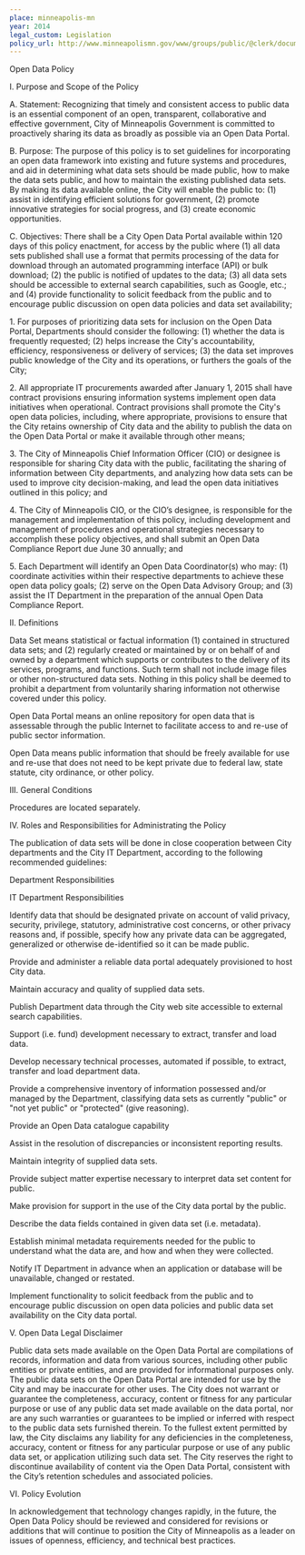 ```yaml
---
place: minneapolis-mn
year: 2014
legal_custom: Legislation
policy_url: http://www.minneapolismn.gov/www/groups/public/@clerk/documents/webcontent/wcms1p-128978.pdf
---
```


<p>Open Data Policy</p> <p>I. Purpose and Scope of the Policy</p> <p>A. Statement: Recognizing that timely and consistent access to public data is an essential component of an open, transparent, collaborative and effective government, City of Minneapolis Government is committed to proactively sharing its data as broadly as possible via an Open Data Portal.</p> <p>B. Purpose: The purpose of this policy is to set guidelines for incorporating an open data framework into existing and future systems and procedures, and aid in determining what data sets should be made public, how to make the data sets public, and how to maintain the existing published data sets. By making its data available online, the City will enable the public to: (1) assist in identifying efficient solutions for government, (2) promote innovative strategies for social progress, and (3) create economic opportunities.</p> <p>C. Objectives: There shall be a City Open Data Portal available within 120 days of this policy enactment, for access by the public where (1) all data sets published shall use a format that permits processing of the data for download through an automated programming interface (API) or bulk download; (2) the public is notified of updates to the data; (3) all data sets should be accessible to external search capabilities, such as Google, etc.; and (4) provide functionality to solicit feedback from the public and to encourage public discussion on open data policies and data set availability;</p> <p>1. For purposes of prioritizing data sets for inclusion on the Open Data Portal, Departments should consider the following: (1) whether the data is frequently requested; (2) helps increase the City's accountability, efficiency, responsiveness or delivery of services; (3) the data set improves public knowledge of the City and its operations, or furthers the goals of the City;</p> <p>2. All appropriate IT procurements awarded after January 1, 2015 shall have contract provisions ensuring information systems implement open data initiatives when operational. Contract provisions shall promote the City's open data policies, including, where appropriate, provisions to ensure that the City retains ownership of City data and the ability to publish the data on the Open Data Portal or make it available through other means;</p> <p>3. The City of Minneapolis Chief Information Officer (CIO) or designee is responsible for sharing City data with the public, facilitating the sharing of information between City departments, and analyzing how data sets can be used to improve city decision-making, and lead the open data initiatives outlined in this policy; and</p> <p>4. The City of Minneapolis CIO, or the CIO’s designee, is responsible for the management and implementation of this policy, including development and management of procedures and operational strategies necessary to accomplish these policy objectives, and shall submit an Open Data Compliance Report due June 30 annually; and</p> <p>5. Each Department will identify an Open Data Coordinator(s) who may: (1) coordinate activities within their respective departments to achieve these open data policy goals; (2) serve on the Open Data Advisory Group; and (3) assist the IT Department in the preparation of the annual Open Data Compliance Report.</p> <p>II. Definitions</p> <p>Data Set means statistical or factual information (1) contained in structured data sets; and (2) regularly created or maintained by or on behalf of and owned by a department which supports or contributes to the delivery of its services, programs, and functions. Such term shall not include image files or other non-structured data sets. Nothing in this policy shall be deemed to prohibit a department from voluntarily sharing information not otherwise covered under this policy.</p> <p>Open Data Portal means an online repository for open data that is assessable through the public Internet to facilitate access to and re-use of public sector information.</p> <p>Open Data means public information that should be freely available for use and re-use that does not need to be kept private due to federal law, state statute, city ordinance, or other policy.</p> <p>III. General Conditions</p> <p>Procedures are located separately.</p> <p>IV. Roles and Responsibilities for Administrating the Policy</p> <p>The publication of data sets will be done in close cooperation between City departments and the City IT Department, according to the following recommended guidelines:</p> <p>Department Responsibilities</p> <p>IT Department Responsibilities</p> <p>Identify data that should be designated private on account of valid privacy, security, privilege, statutory, administrative cost concerns, or other privacy reasons and, if possible, specify how any private data can be aggregated, generalized or otherwise de-identified so it can be made public. </p> <p>Provide and administer a reliable data portal adequately provisioned to host City data. </p> <p>Maintain accuracy and quality of supplied data sets. </p> <p>Publish Department data through the City web site accessible to external search capabilities. </p> <p>Support (i.e. fund) development necessary to extract, transfer and load data. </p> <p>Develop necessary technical processes, automated if possible, to extract, transfer and load department data. </p> <p>Provide a comprehensive inventory of information possessed and/or managed by the Department, classifying data sets as currently "public" or "not yet public" or "protected" (give reasoning). </p> <p>Provide an Open Data catalogue capability</p> <p>Assist in the resolution of discrepancies or inconsistent reporting results. </p> <p>Maintain integrity of supplied data sets.</p> <p>Provide subject matter expertise necessary to interpret data set content for public. </p> <p>Make provision for support in the use of the City data portal by the public. </p> <p>Describe the data fields contained in given data set (i.e. metadata).</p> <p>Establish minimal metadata requirements needed for the public to understand what the data are, and how and when they were collected. </p> <p>Notify IT Department in advance when an application or database will be unavailable, changed or restated. </p> <p>Implement functionality to solicit feedback from the public and to encourage public discussion on open data policies and public data set availability on the City data portal. </p> <p/> <p>V. Open Data Legal Disclaimer</p> <p>Public data sets made available on the Open Data Portal are compilations of records, information and data from various sources, including other public entities or private entities, and are provided for informational purposes only. The public data sets on the Open Data Portal are intended for use by the City and may be inaccurate for other uses. The City does not warrant or guarantee the completeness, accuracy, content or fitness for any particular purpose or use of any public data set made available on the data portal, nor are any such warranties or guarantees to be implied or inferred with respect to the public data sets furnished therein. To the fullest extent permitted by law, the City disclaims any liability for any deficiencies in the completeness, accuracy, content or fitness for any particular purpose or use of any public data set, or application utilizing such data set. The City reserves the right to discontinue availability of content via the Open Data Portal, consistent with the City’s retention schedules and associated policies.</p> <p>VI. Policy Evolution</p> <p>In acknowledgement that technology changes rapidly, in the future, the Open Data Policy should be reviewed and considered for revisions or additions that will continue to position the City of Minneapolis as a leader on issues of openness, efficiency, and technical best practices.</p> <p/>
